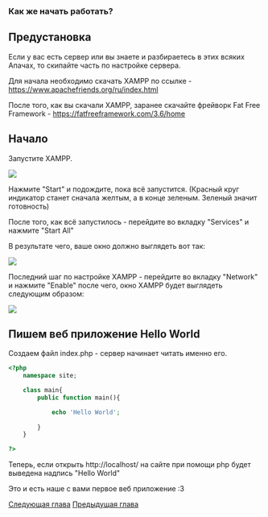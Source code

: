 ### Как же начать работать?

## Предустановка

Если у вас есть сервер или вы знаете и разбираетесь в этих всяких Апачах, то скипайте часть по настройке сервера.

Для начала необходимо скачать XAMPP по ссылке - https://www.apachefriends.org/ru/index.html 

После того, как вы скачали XAMPP, заранее скачайте фрейворк Fat Free Framework - https://fatfreeframework.com/3.6/home 

## Начало
Запустите XAMPP. 

![](https://1.downloader.disk.yandex.ru/preview/dcf39844b7df69c8eaa5b96d599e32c801d1445f869f7016deba98a628dc4afb/inf/8fNBxYxqTPFwr8eRLfe9O2r7R7jgdrGJdZykAXejD4uaeNEa7SQoW9peGEhW6hpd5QpKrMBkp01SH9FYUbhw6Q%3D%3D?uid=0&filename=Снимок%20экрана%202017-07-10%20в%200.52.27.png&disposition=inline&hash=&limit=0&content_type=image%2Fpng&tknv=v2&size=XXL&crop=0)

Нажмите "Start" и подождите, пока всё запустится. (Красный круг индикатор станет сначала желтым, а в конце зеленым. Зеленый значит готовность)

После того, как всё запустилось - перейдите во вкладку "Services" и нажмите "Start All"

В результате чего, ваше окно должно выглядеть вот так:

![](https://3.downloader.disk.yandex.ru/preview/a6ca23ddab3102b26e2be0a53d542bcbdc281bbbc76c3d634d65bc8914b50b75/inf/8fNBxYxqTPFwr8eRLfe9OwpHzZvWAdel3jKlqBfsWbVcgM-lMMw8AmsGlJ5Lc-cwuYqC_rduWg4aYxWYVnxIzQ%3D%3D?uid=0&filename=Снимок%20экрана%202017-07-10%20в%200.57.45.png&disposition=inline&hash=&limit=0&content_type=image%2Fpng&tknv=v2&size=XXL&crop=0)

Последний шаг по настройке XAMPP - перейдите во вкладку "Network" и нажмите "Enable" после чего, окно XAMPP будет выглядеть следующим образом:

![](https://3.downloader.disk.yandex.ru/preview/72648c0514dc278ace2875d0fe1750ff2a505c87078292a91bf5c30bde82f825/inf/8fNBxYxqTPFwr8eRLfe9O4hU8RZL5iFK2zOTn-fnGJHqKZpuilPzs0e2aner9tZkocBTbVzWuEa_wnyT0omXBw%3D%3D?uid=0&filename=Снимок%20экрана%202017-07-10%20в%201.00.39.png&disposition=inline&hash=&limit=0&content_type=image%2Fpng&tknv=v2&size=XXL&crop=0)

## Пишем веб приложение Hello World
Создаем файл index.php - сервер начинает читать именно его.  

```php
<?php 
    namespace site;

    class main{
        public function main(){

            echo 'Hello World';
            
        }
    }

?>
```

Теперь, если открыть http://localhost/ на сайте при помощи php будет выведена надпись "Hello World"

Это и есть наше с вами первое веб приложение :3

[Следующая глава](https://github.com/NickWatsonMan/phpschool/blob/master/book/3echo.md)
[Предыдущая глава](https://github.com/NickWatsonMan/phpschool/blob/master/book/1intro.md)
